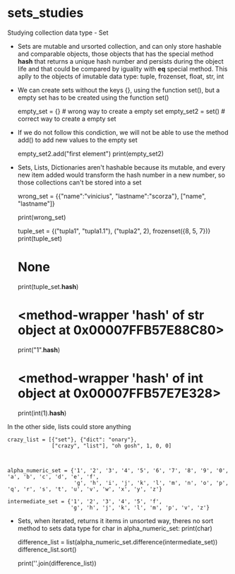 # sets_studies
Studying collection data type - Set


* Sets are mutable and ursorted collection, and can only store hashable and comparable objects, those objects that has the special method __hash__ that returns a unique hash number and persists during the object life and that could be compared by iguality with __eq__ special method. This aplly to the objects of imutable data type: tuple, frozenset, float, str, int


* We can create sets without the keys {}, using the function set(), but a empty set has to be created using the function set()


    empty_set = {}  # wrong way to create a empty set
    empty_set2 = set()  # correct way to create a empty set

* If we do not follow this condiction, we will not be able to use the method add() to add new values to the empty set

    empty_set2.add("first element")
    print(empty_set2)


* Sets, Lists, Dictionaries aren't hashable because its mutable, and every new item added would transform the hash number in a new number, so those collections can't be stored into a set

    wrong_set = {{"name":"vinicius", "lastname":"scorza"}, ["name", "lastname"]}

    print(wrong_set)

    tuple_set = {("tupla1", "tupla1.1"), ("tupla2", 2), frozenset({8, 5, 7})}
    print(tuple_set)

    # None
    print(tuple_set.__hash__)
    # <method-wrapper '__hash__' of str object at 0x00007FFB57E88C80>
    print("1".__hash__)
    # <method-wrapper '__hash__' of int object at 0x00007FFB57E7E328>
    print(int(1).__hash__)

In the other side, lists could store anything

    crazy_list = [{"set"}, {"dict": "onary"},
                  ["crazy", "list"], "oh gosh", 1, 0, 0]



    alpha_numeric_set = {'1', '2', '3', '4', '5', '6', '7', '8', '9', '0', 'a', 'b', 'c', 'd', 'e', 'f',
                         'g', 'h', 'i', 'j', 'k', 'l', 'm', 'n', 'o', 'p', 'q', 'r', 's', 't', 'u', 'v', 'w', 'x', 'y', 'z'}

    intermediate_set = {'1', '2', '3', '4', '5', 'f',
                        'g', 'h', 'j', 'k', 'l', 'm', 'p', 'v', 'z'}

* Sets, when iterated, returns it items in unsorted way, theres no sort method to sets data type
for char in alpha_numeric_set:
    print(char)


    difference_list = list(alpha_numeric_set.difference(intermediate_set))
    difference_list.sort()

    print(''.join(difference_list))
